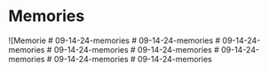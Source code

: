 # Memories

![Memorie
#   0 9 - 1 4 - 2 4 - m e m o r i e s  
 #   0 9 - 1 4 - 2 4 - m e m o r i e s  
 #   0 9 - 1 4 - 2 4 - m e m o r i e s  
 #   0 9 - 1 4 - 2 4 - m e m o r i e s  
 #   0 9 - 1 4 - 2 4 - m e m o r i e s  
 #   0 9 - 1 4 - 2 4 - m e m o r i e s  
 #   0 9 - 1 4 - 2 4 - m e m o r i e s  
 #   0 9 - 1 4 - 2 4 - m e m o r i e s  
 